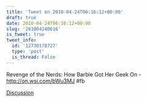 ```yaml
---
title: 'Tweet on 2010-04-24T06:16:12+00:00'
draft: true
date: 2010-04-24T06:16:12+00:00
slug: '201004240616'
is_tweet: true
tweet_info:
  id: '12730178727'
  type: 'post'
  is_thread: False
---
```




Revenge of the Nerds: How Barbie Got Her Geek On - http://on.wsj.com/bWu3MJ #fb

[Discussion](https://x.com/sytelus/status/12730178727)
